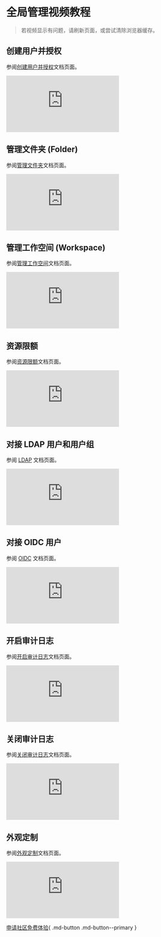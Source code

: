 # 全局管理视频教程

> 若视频显示有问题，请刷新页面，或尝试清除浏览器缓存。

## 创建用户并授权

参阅[创建用户并授权](../ghippo/user-guide/access-control/user.md)文档页面。

<div class="responsive-video-container">
<iframe src="https://harbor-test2.cn-sh2.ufileos.com/docs/videos/create-user.mp4" scrolling="no" border="0" frameborder="no" framespacing="0" allowfullscreen="true"> </iframe>
</div>

## 管理文件夹 (Folder)

参阅[管理文件夹](../ghippo/user-guide/workspace/folders.md)文档页面。

<div class="responsive-video-container">
<iframe src="https://harbor-test2.cn-sh2.ufileos.com/docs/videos/manage-folder.mp4" scrolling="no" border="0" frameborder="no" framespacing="0" allowfullscreen="true"> </iframe>
</div>

## 管理工作空间 (Workspace)

参阅[管理工作空间](../ghippo/user-guide/workspace/workspace.md)文档页面。

<div class="responsive-video-container">
<iframe src="https://harbor-test2.cn-sh2.ufileos.com/docs/videos/workspace.mp4" scrolling="no" border="0" frameborder="no" framespacing="0" allowfullscreen="true"> </iframe>
</div>

## 资源限额

参阅[资源限额](../ghippo/user-guide/workspace/quota.md)文档页面。

<div class="responsive-video-container">
<iframe src="https://harbor-test2.cn-sh2.ufileos.com/docs/videos/resourcequota.mp4" scrolling="no" border="0" frameborder="no" framespacing="0" allowfullscreen="true"> </iframe>
</div>

## 对接 LDAP 用户和用户组

参阅 [LDAP](../ghippo/user-guide/access-control/ldap.md) 文档页面。

<div class="responsive-video-container">
<iframe src="https://harbor-test2.cn-sh2.ufileos.com/docs/videos/ldap.mp4" scrolling="no" border="0" frameborder="no" framespacing="0" allowfullscreen="true"> </iframe>
</div>

## 对接 OIDC 用户

参阅 [OIDC](../ghippo/user-guide/access-control/oidc.md) 文档页面。

<div class="responsive-video-container">
<iframe src="https://harbor-test2.cn-sh2.ufileos.com/docs/videos/oidc.mp4" scrolling="no" border="0" frameborder="no" framespacing="0" allowfullscreen="true"> </iframe>
</div>

## 开启审计日志

参阅[开启审计日志](../ghippo/user-guide/open-audit.md)文档页面。

<div class="responsive-video-container">
<iframe src="https://harbor-test2.cn-sh2.ufileos.com/docs/videos/audit-on.mp4" scrolling="no" border="0" frameborder="no" framespacing="0" allowfullscreen="true"> </iframe>
</div>

## 关闭审计日志

参阅[关闭审计日志](../ghippo/user-guide/open-audit.md#_4)文档页面。

<div class="responsive-video-container">
<iframe src="https://harbor-test2.cn-sh2.ufileos.com/docs/videos/audit-off.mp4" scrolling="no" border="0" frameborder="no" framespacing="0" allowfullscreen="true"> </iframe>
</div>

## 外观定制

参阅[外观定制](../ghippo/user-guide/platform-setting/appearance.md)文档页面。

<div class="responsive-video-container">
<iframe src="https://harbor-test2.cn-sh2.ufileos.com/docs/videos/appearance.mp4" scrolling="no" border="0" frameborder="no" framespacing="0" allowfullscreen="true"> </iframe>
</div>

[申请社区免费体验](../dce/license0.md){ .md-button .md-button--primary }
